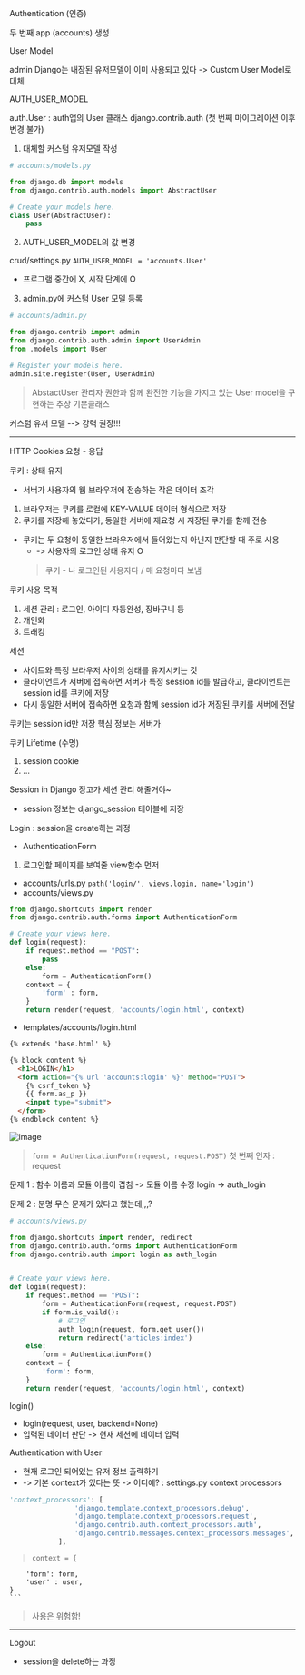 Authentication (인증)

두 번째 app (accounts) 생성


User Model

admin
Django는 내장된 유저모델이 이미 사용되고 있다
-> Custom User Model로 대체

AUTH_USER_MODEL

auth.User : auth앱의 User 클래스
django.contrib.auth
(첫 번째 마이그레이션 이후 변경 불가)


1. 대체할 커스텀 유저모델 작성
``` python
# accounts/models.py

from django.db import models
from django.contrib.auth.models import AbstractUser

# Create your models here.
class User(AbstractUser):
    pass
```

2. AUTH_USER_MODEL의 값 변경

crud/settings.py
`AUTH_USER_MODEL = 'accounts.User'`
- 프로그램 중간에 X, 시작 단계에 O

3. admin.py에 커스텀 User 모델 등록

``` python
# accounts/admin.py

from django.contrib import admin
from django.contrib.auth.admin import UserAdmin
from .models import User

# Register your models here.
admin.site.register(User, UserAdmin)
```

> AbstactUser
> 관리자 권한과 함께 완전한 기능을 가지고 있는 User model을 구현하는 추상 기본클래스

커스텀 유저 모델 --> 강력 권장!!!

---

HTTP Cookies
요청 - 응답

쿠키 : 상태 유지
- 서버가 사용자의 웹 브라우저에 전송하는 작은 데이터 조각

1. 브라우저는 쿠키를 로컬에 KEY-VALUE 데이터 형식으로 저장
2. 쿠키를 저장해 놓았다가, 동일한 서버에 재요청 시 저장된 쿠키를 함께 전송

- 쿠키는 두 요청이 동일한 브라우저에서 들어왔는지 아닌지 판단할 때 주로 사용
  - -> 사용자의 로그인 상태 유지 O
  > 쿠키 - 나 로그인된 사용자다 / 매 요청마다 보냄

쿠키 사용 목적
1. 세션 관리 : 로그인, 아이디 자동완성, 장바구니 등
2. 개인화
3. 트래킹


세션
- 사이트와 특정 브라우저 사이의 상태를 유지시키는 것
- 클라이언트가 서버에 접속하면 서버가 특정 session id를 발급하고, 클라이언트는 session id를 쿠키에 저장
- 다시 동일한 서버에 접속하면 요청과 함꼐 session id가 저장된 쿠키를 서버에 전달


쿠키는 session id만 저장
핵심 정보는 서버가

쿠키 Lifetime (수명)
1. session cookie
2. ...


Session in Django
장고가 세션 관리 해줄거야~
- session 정보는 django_session 테이블에 저장



Login 
: session을 create하는 과정

- AuthenticationForm


1. 로그인할 페이지를 보여줄 view함수 먼저
- accounts/urls.py
`path('login/', views.login, name='login')`
- accounts/views.py
``` python
from django.shortcuts import render
from django.contrib.auth.forms import AuthenticationForm

# Create your views here.
def login(request):
    if request.method == "POST":
        pass
    else:
        form = AuthenticationForm()
    context = {
        'form' : form,
    }
    return render(request, 'accounts/login.html', context)
```

- templates/accounts/login.html
``` html
{% extends 'base.html' %}

{% block content %}
  <h1>LOGIN</h1>
  <form action="{% url 'accounts:login' %}" method="POST">
    {% csrf_token %}
    {{ form.as_p }}
    <input type="submit">
  </form>
{% endblock content %}
```

![image](https://user-images.githubusercontent.com/93974908/188770136-642ffaed-e43e-40a6-9f81-0a0f68cba7f5.png)


> `form = AuthenticationForm(request, request.POST)`
> 첫 번째 인자 : request


문제 1 : 함수 이름과 모듈 이름이 겹침
-> 모듈 이름 수정
login -> auth_login

문제 2 : 분명 무슨 문제가 있다고 했는데,,,?

``` python
# accounts/views.py

from django.shortcuts import render, redirect
from django.contrib.auth.forms import AuthenticationForm
from django.contrib.auth import login as auth_login


# Create your views here.
def login(request):
    if request.method == "POST":
        form = AuthenticationForm(request, request.POST)
        if form.is_vaild():
            # 로그인
            auth_login(request, form.get_user())
            return redirect('articles:index')
    else:
        form = AuthenticationForm()
    context = {
        'form': form,
    }
    return render(request, 'accounts/login.html', context)
```

login()
- login(request, user, backend=None)
- 입력된 데이터 판단 -> 현재 세션에 데이터 입력



Authentication with User
- 현재 로그인 되어있는 유저 정보 출력하기
- -> 기본 context가 있다는 뜻 -> 어디에? : settings.py context processors

``` python
'context_processors': [
                'django.template.context_processors.debug',
                'django.template.context_processors.request',
                'django.contrib.auth.context_processors.auth',
                'django.contrib.messages.context_processors.messages',
            ],
```
  
> ```
> context = {
        'form': form,
        'user' : user, 
    }
    ```
>    사용은 위험함!

---

Logout
- session을 delete하는 과정
